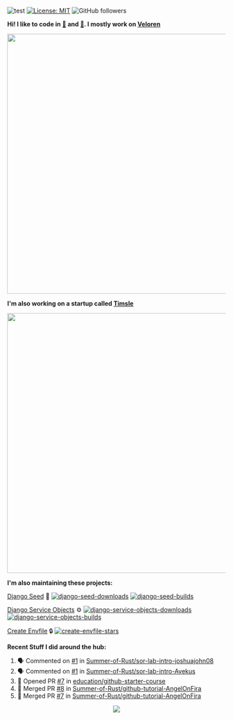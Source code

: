![test](https://hits.seeyoufarm.com/api/count/incr/badge.svg?url=https://github.com/AngelOnFira)
[![License: MIT](https://img.shields.io/badge/License-MIT-yellow.svg)](https://opensource.org/licenses/MIT)
![GitHub followers](https://img.shields.io/github/followers/angelonfira?style=social)

**Hi! I like to code in [:crab:](https://www.rust-lang.org/) and [:snake:](https://www.python.org/). I mostly work on [Veloren](https://veloren.net)**

<p align="center">
  <img width="600" src="https://media.discordapp.net/attachments/444005079410802699/730566298073038949/rsz_5f0656b6aa176.png">
</p>

**I'm also working on a startup called [Timsle](https://timsle.com)**

<p align="center">
  <img width="600" src="https://media.discordapp.net/attachments/444005079410802699/730566842674053130/rsz_5f0657242abb4.png">
</p>

**I'm also maintaining these projects:**

[Django Seed](https://github.com/Brobin/django-seed)
:seedling:
[![django-seed-downloads](https://pepy.tech/badge/django-seed)](https://pepy.tech/project/django-seed)
[![django-seed-builds](https://github.com/Brobin/django-seed/workflows/Test/badge.svg)](https://github.com/Brobin/django-seed)

[Django Service Objects](https://github.com/mixxorz/django-service-objects)
:gear:
[![django-service-objects-downloads](https://pepy.tech/badge/django-service-objects)](https://pepy.tech/project/django-service-objects)
[![django-service-objects-builds](https://github.com/mixxorz/django-service-objects/actions/workflows/test.yml/badge.svg)](https://github.com/mixxorz/django-service-objects/actions/workflows/test.yml)

[Create Envfile](https://github.com/SpicyPizza/create-envfile)
:lock:
[![create-envfile-stars](https://img.shields.io/github/stars/SpicyPizza/create-envfile?style=social)](https://github.com/SpicyPizza/create-envfile)

**Recent Stuff I did around the hub:**

<!--START_SECTION:activity-->
1. 🗣 Commented on [#1](https://github.com/Summer-of-Rust/sor-lab-intro-joshuajohn08/issues/1) in [Summer-of-Rust/sor-lab-intro-joshuajohn08](https://github.com/Summer-of-Rust/sor-lab-intro-joshuajohn08)
2. 🗣 Commented on [#1](https://github.com/Summer-of-Rust/sor-lab-intro-Ayekus/issues/1) in [Summer-of-Rust/sor-lab-intro-Ayekus](https://github.com/Summer-of-Rust/sor-lab-intro-Ayekus)
3. 💪 Opened PR [#7](https://github.com/education/github-starter-course/pull/7) in [education/github-starter-course](https://github.com/education/github-starter-course)
4. 🎉 Merged PR [#8](https://github.com/Summer-of-Rust/github-tutorial-AngelOnFira/pull/8) in [Summer-of-Rust/github-tutorial-AngelOnFira](https://github.com/Summer-of-Rust/github-tutorial-AngelOnFira)
5. 🎉 Merged PR [#7](https://github.com/Summer-of-Rust/github-tutorial-AngelOnFira/pull/7) in [Summer-of-Rust/github-tutorial-AngelOnFira](https://github.com/Summer-of-Rust/github-tutorial-AngelOnFira)
<!--END_SECTION:activity-->

<p align="center">
  <img src="https://github-profile-trophy.vercel.app/?username=angelonfira&column=4&theme=nord&margin-w=15&margin-h=15">
</p>
